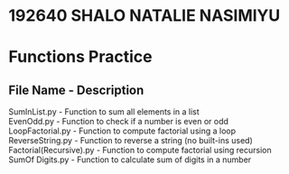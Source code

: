 # 192640 SHALO NATALIE NASIMIYU
# Functions Practice 


 File Name - Description                               
----------------------------------------------------------
SumInList.py  -  Function to sum all elements in a list     
EvenOdd.py -  Function to check if a number is even or odd     
LoopFactorial.py  -  Function to compute factorial using a loop  
ReverseString.py  -  Function to reverse a string (no built-ins used)
Factorial(Recursive).py  -  Function to compute factorial using recursion 
SumOf Digits.py  -  Function to calculate sum of digits in a number  

